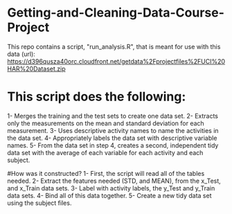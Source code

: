 # Getting-and-Cleaning-Data-Course-Project

This repo contains a script, "run_analysis.R", that is meant for use with this data (url): https://d396qusza40orc.cloudfront.net/getdata%2Fprojectfiles%2FUCI%20HAR%20Dataset.zip

# This script does the following:
1- Merges the training and the test sets to create one data set.
2- Extracts only the measurements on the mean and standard deviation for each measurement.
3- Uses descriptive activity names to name the activities in the data set.
4- Appropriately labels the data set with descriptive variable names.
5- From the data set in step 4, creates a second, independent tidy data set with the average of each variable for each activity and each subject.

#How was it constructed?
1- First, the script will read all of the tables needed.
2- Extract the features needed (STD, and MEAN), from the x_Test, and x_Train data sets.
3- Label with activity labels, the y_Test and y_Train data sets.
4- Bind all of this data together.
5- Create a new tidy data set using the subject files.
